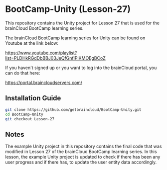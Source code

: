 # BootCamp-Unity (Lesson-27)

This repository contains the Unity project for Lesson 27 that is used for the brainCloud BootCamp learning series.

The brainCloud BootCamp learning series for Unity can be found on Youtube at the link below:

https://www.youtube.com/playlist?list=PLDHkRGdDbBBJ03JeQfGnflPIKMOEgBCoZ


If you haven't signed up or you want to log into the brainCloud portal, you can do that here:

https://portal.braincloudservers.com/


## Installation Guide

```bash
git clone https://github.com/getbraincloud/BootCamp-Unity.git
cd BootCamp-Unity
git checkout Lesson-27
```

## Notes

The example Unity project in this repository contains the final code that was modified in Lesson 27 of the brainCloud BootCamp learning series. In this lesson, the example Unity project is updated to check if there has been any user progress and if there has, to update the user entity data accordingly.
